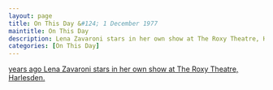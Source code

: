 ```yaml
---
layout: page
title: On This Day &#124; 1 December 1977
maintitle: On This Day
description: Lena Zavaroni stars in her own show at The Roxy Theatre, Harlesden.
categories: [On This Day]
---
```


[<span id="age1"></span> years ago Lena Zavaroni stars in her own show at The Roxy Theatre, Harlesden.](/theatre/the%20lena%20zavaroni%20show/1977/12/01/the-lena-zavaroni-show.html)

<!-- Script for calculating number of years ago -->
<script>
var dob = '19771201';
var year = Number(dob.substr(0, 4));
var month = Number(dob.substr(4, 2)) - 1;
var day = Number(dob.substr(6, 2));
var today = new Date();
var age1 = today.getFullYear() - year;
if (today.getMonth() < month || (today.getMonth() == month && today.getDate() < day)) {
age1--;
}
document.getElementById("age1").innerHTML=age1;
</script>

